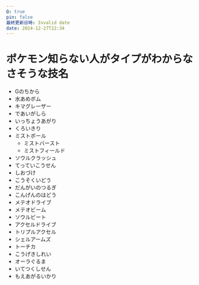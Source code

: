 ```yaml
---
Q: true
pin: false
最終更新日時: Invalid date
date: 2024-12-27T22:34
---
```

# ポケモン知らない人がタイプがわからなさそうな技名

- Gのちから
- 水あめボム
- キマグレーザー
- であいがしら
- いっちょうあがり
- くろいきり
- ミストボール
    - ミストバースト
    - ミストフィールド
- ソウルクラッシュ
- てっていこうせん
- しおづけ
- こうそくいどう
- だんがいのつるぎ
- こんげんのはどう
- メテオドライブ
- メテオビーム
- ソウルビート
- アクセルドライブ
- トリプルアクセル
- シェルアームズ
- トーチカ
- こうげきしれい
- オーラぐるま
- いてつくしせん
- もえあがるいかり